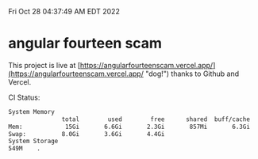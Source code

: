 Fri Oct 28 04:37:49 AM EDT 2022

# angular fourteen scam


This project is live at [https://angularfourteenscam.vercel.app/](https://angularfourteenscam.vercel.app/ "dog!") thanks to Github and Vercel.

CI Status: 

```bash
System Memory
               total        used        free      shared  buff/cache   available
Mem:            15Gi       6.6Gi       2.3Gi       857Mi       6.3Gi       7.5Gi
Swap:          8.0Gi       3.6Gi       4.4Gi
System Storage
549M	.
```
